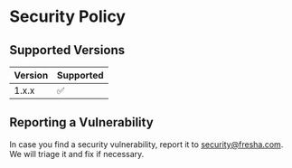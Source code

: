# Security Policy

## Supported Versions

| Version | Supported          |
| ------- | ------------------ |
| 1.x.x   | :white_check_mark: |

## Reporting a Vulnerability

In case you find a security vulnerability, report it to security@fresha.com. 
We will triage it and fix if necessary.
